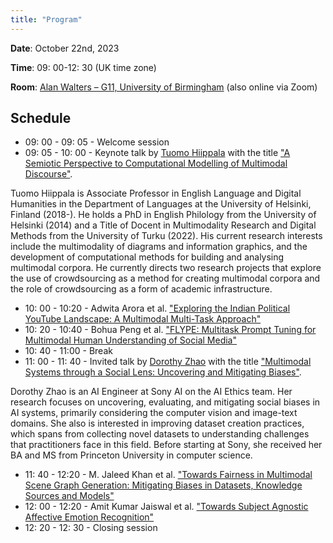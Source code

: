 ```yaml
---
title: "Program"
---
```


**Date**: October 22nd, 2023

**Time**: 09: 00-12: 30 (UK time zone)

**Room**: [Alan Walters – G11, University of Birmingham](https://maps.app.goo.gl/LZGRhhAvxTTPfssn9) (also online via Zoom)

## Schedule

- 09: 00 - 09: 05 - Welcome session
- 09: 05 - 10: 00 - Keynote talk by [Tuomo Hiippala](https://www.mv.helsinki.fi/home/thiippal/) with the title ["A Semiotic Perspective to Computational Modelling of Multimodal Discourse"](https://github.com/muws-workshop/muws-workshop.github.io/blob/main/content/keynote.pdf).

Tuomo Hiippala is Associate Professor in English Language and Digital Humanities in the Department of Languages at the University of Helsinki, Finland (2018-). He holds a PhD in English Philology from the University of Helsinki (2014) and a Title of Docent in Multimodality Research and Digital Methods from the University of Turku (2022). His current research interests include the multimodality of diagrams and information graphics, and the development of computational methods for building and analysing multimodal corpora. He currently directs two research projects that explore the use of crowdsourcing as a method for creating multimodal corpora and the role of crowdsourcing as a form of academic infrastructure.


- 10: 00 - 10:20 -  Adwita Arora et al. ["Exploring the Indian Political YouTube Landscape: A Multimodal Multi-Task Approach"](https://github.com/muws-workshop/muws-workshop.github.io/blob/main/content/paper1.pdf)
- 10: 20 - 10:40 - Bohua Peng et al. ["FLYPE: Multitask Prompt Tuning for Multimodal Human Understanding of Social Media"](https://github.com/muws-workshop/muws-workshop.github.io/blob/main/content/paper2.pdf)
- 10: 40 - 11:00 - Break
- 11: 00 - 11: 40 - Invited talk by [Dorothy Zhao](https://dorazhao99.github.io/) with the title ["Multimodal Systems through a Social Lens: Uncovering and Mitigating Biases"](https://github.com/muws-workshop/muws-workshop.github.io/blob/main/content/invited-talk.pdf).

Dorothy Zhao is an AI Engineer at Sony AI on the AI Ethics team. Her research focuses on uncovering, evaluating, and mitigating social biases in AI systems, primarily considering the computer vision and image-text domains. She also is interested in improving dataset creation practices, which spans from collecting novel datasets to understanding challenges that practitioners face in this field. Before starting at Sony, she received her BA and MS from Princeton University in computer science. 

- 11: 40 - 12:20 - M. Jaleed Khan et al. ["Towards Fairness in Multimodal Scene Graph Generation: Mitigating Biases in Datasets, Knowledge Sources and Models"](https://github.com/muws-workshop/muws-workshop.github.io/blob/main/content/paper3.pdf)
- 12: 00 - 12:20 - Amit Kumar Jaiswal et al. ["Towards Subject Agnostic Affective Emotion Recognition"](https://github.com/muws-workshop/muws-workshop.github.io/blob/main/content/paper4.pdf)
- 12: 20 - 12: 30 - Closing session
